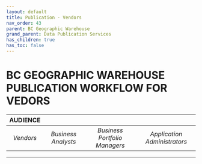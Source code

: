 ```yaml
---
layout: default
title: Publication - Vendors
nav_order: 43
parent: BC Geographic Warehouse
grand_parent: Data Publication Services
has_children: true
has_toc: false
---
```


# BC GEOGRAPHIC WAREHOUSE PUBLICATION WORKFLOW FOR VEDORS


|**AUDIENCE**|  |  |  |
|:---:|:---:|:---:|:---:|
| *Vendors* | *Business Analysts* | *Business Portfolio Managers* | *Application Administrators* |

-----------------------
